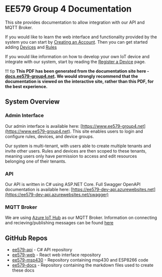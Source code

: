 # EE579 Group 4 Documentation

This site provides documentation to allow integration with our API and MQTT Broker.

If you would like to learn the web interface and functionality provided by the system you can start by [Creating an Account](create-account.md). Then you can get started adding [Devices](devices.md) and [Rules](rules.md)

If you would like information on how to develop your own IoT device and integrate with our system, start by reading the [Register a Device](register-device.md) page.

!!! tip
    **This PDF has been generated from the documentation site here - [docs.ee579-group4.net](https://docs.ee579-group4.net). We would strongly recommend that the documentation is viewed on the interactive site, rather than this PDF, for the best experience.**

## System Overview
### Admin Interface
Our admin interface is available here: [https://www.ee579-group4.net](https://www.ee579-group4.net). This site enables users to login and configure rules, devices, and device groups.

Our system is multi-tenant, with users able to create multiple tenants and invite other users. Rules and devices are then scoped to these tenants, meaning users only have permission to access and edit resources belonging one of their tenants.

### API
Our API is written in C# using ASP.NET Core. Full Swagger OpenAPI documentation is available here: [https://ee579-dev-api.azurewebsites.net](https://ee579-dev-api.azurewebsites.net/swagger)

### MQTT Broker
We are using [Azure IoT Hub](https://docs.microsoft.com/en-us/azure/iot-hub/iot-hub-mqtt-support) as our MQTT Broker. Information on connecting and recieving/publishing messages can be found [here](mqtt.md)

## GitHub Repos

* [ee579-api](https://github.com/fraserb99/ee579-api) - C# API repository
* [ee579-web](https://github.com/fraserb99/ee579-web) - React web interface repository
* [ee579-msp430](https://github.com/fraserb99/ee579-msp430) - Repository containing msp430 and ESP8266 code
* [ee579-docs](https://github.com/fraserb99/ee579-docs) - Repository containing the markdown files used to create these docs